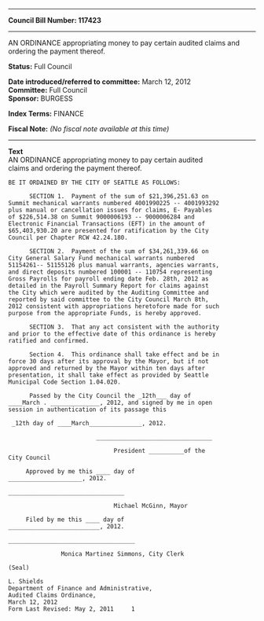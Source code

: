 * * * * *  
  
**Council Bill Number: [](#h0)[](#h2)117423**  
  
* * * * *  
  
AN ORDINANCE appropriating money to pay certain audited claims and ordering the payment thereof.  
  
**Status:** Full Council   
  
**Date introduced/referred to committee:** March 12, 2012   
**Committee:** Full Council   
**Sponsor:** BURGESS   
  
**Index Terms:** FINANCE  
  
**Fiscal Note:** *(No fiscal note available at this time)*  
  
* * * * *  
  
**Text**  
    AN ORDINANCE appropriating money to pay certain audited  
    claims and ordering the payment thereof.  
  
    BE IT ORDAINED BY THE CITY OF SEATTLE AS FOLLOWS:  
  
          SECTION 1.  Payment of the sum of $21,396,251.63 on  
    Summit mechanical warrants numbered 4001990225 -- 4001993292  
    plus manual or cancellation issues for claims, E- Payables  
    of $226,514.38 on Summit 9000006193 -- 9000006284 and  
    Electronic Financial Transactions (EFT) in the amount of  
    $65,403,930.20 are presented for ratification by the City  
    Council per Chapter RCW 42.24.180.  
  
          SECTION 2.  Payment of the sum of $34,261,339.66 on  
    City General Salary Fund mechanical warrants numbered  
    51154261-- 51155126 plus manual warrants, agencies warrants,  
    and direct deposits numbered 100001 -- 110754 representing  
    Gross Payrolls for payroll ending date Feb. 28th, 2012 as  
    detailed in the Payroll Summary Report for claims against  
    the City which were audited by the Auditing Committee and  
    reported by said committee to the City Council March 8th,  
    2012 consistent with appropriations heretofore made for such  
    purpose from the appropriate Funds, is hereby approved.  
  
          SECTION 3.  That any act consistent with the authority  
    and prior to the effective date of this ordinance is hereby  
    ratified and confirmed.  
  
          Section 4.  This ordinance shall take effect and be in  
    force 30 days after its approval by the Mayor, but if not  
    approved and returned by the Mayor within ten days after  
    presentation, it shall take effect as provided by Seattle  
    Municipal Code Section 1.04.020.  
  
          Passed by the City Council the _12th___ day of  
    ____March . ______________, 2012, and signed by me in open  
    session in authentication of its passage this  
  
     _12th day of ____March_______________, 2012.  
  
                             _________________________________  
  
                                  President __________of the  
    City Council  
  
         Approved by me this ____ day of  
    _____________________, 2012.  
  
    _________________________________  
  
                                  Michael McGinn, Mayor  
  
         Filed by me this ____ day of  
    __________________________, 2012.  
  
    ____________________________________  
  
                   Monica Martinez Simmons, City Clerk  
  
    (Seal)  
  
    L. Shields  
    Department of Finance and Administrative,  
    Audited Claims Ordinance,  
    March 12, 2012  
    Form Last Revised: May 2, 2011     1  
